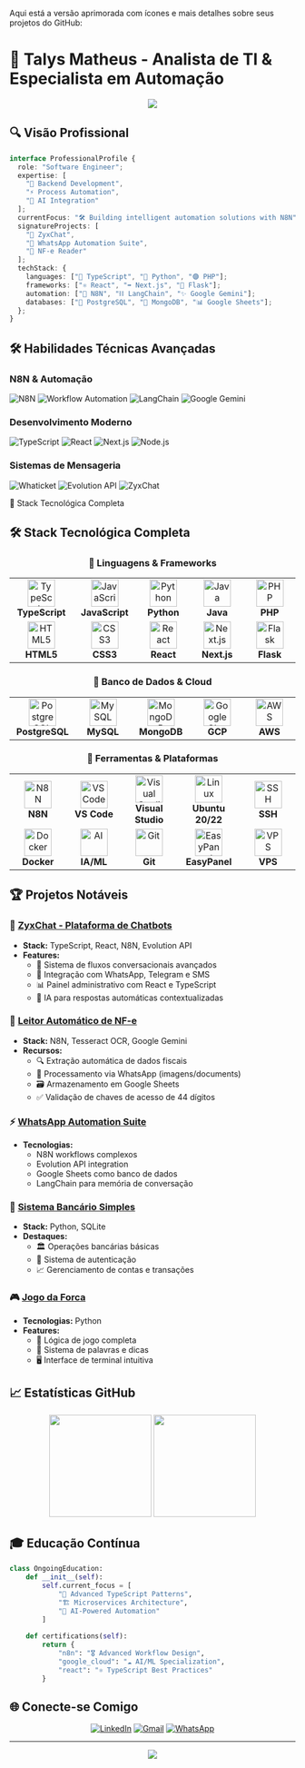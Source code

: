 Aqui está a versão aprimorada com ícones e mais detalhes sobre seus projetos do GitHub:

# 🚀 Talys Matheus - Analista de TI & Especialista em Automação

<div align="center">
  <img src="https://readme-typing-svg.herokuapp.com/?color=9745f5&size=32&center=true&vCenter=true&width=600&height=50&lines=Full-Stack+Developer;N8N+Workflow+Expert;AI+Integration+Specialist;Typescript+Engineer" />
</div>

## 🔍 Visão Profissional

```typescript
interface ProfessionalProfile {
  role: "Software Engineer";
  expertise: [
    "🔧 Backend Development", 
    "⚡ Process Automation", 
    "🧠 AI Integration"
  ];
  currentFocus: "🛠️ Building intelligent automation solutions with N8N";
  signatureProjects: [
    "💬 ZyxChat", 
    "📱 WhatsApp Automation Suite", 
    "🧾 NF-e Reader"
  ];
  techStack: {
    languages: ["🔵 TypeScript", "🐍 Python", "🟣 PHP"];
    frameworks: ["⚛️ React", "➡️ Next.js", "🍶 Flask"];
    automation: ["🔄 N8N", "⛓️ LangChain", "✨ Google Gemini"];
    databases: ["🐘 PostgreSQL", "🍃 MongoDB", "📊 Google Sheets"];
  };
}
```

## 🛠️ Habilidades Técnicas Avançadas

### N8N & Automação
![N8N](https://img.shields.io/badge/N8N-000000?style=for-the-badge&logo=n8n&logoColor=white)
![Workflow Automation](https://img.shields.io/badge/Workflow_Automation-FF6C37?style=for-the-badge&logo=robot&logoColor=white)
![LangChain](https://img.shields.io/badge/LangChain-00ADD8?style=for-the-badge&logo=chainlink&logoColor=white)
![Google Gemini](https://img.shields.io/badge/Google_Gemini-4285F4?style=for-the-badge&logo=google&logoColor=white)

### Desenvolvimento Moderno
![TypeScript](https://img.shields.io/badge/TypeScript-3178C6?style=for-the-badge&logo=typescript&logoColor=white)
![React](https://img.shields.io/badge/React-61DAFB?style=for-the-badge&logo=react&logoColor=black)
![Next.js](https://img.shields.io/badge/Next.js-000000?style=for-the-badge&logo=nextdotjs&logoColor=white)
![Node.js](https://img.shields.io/badge/Node.js-339933?style=for-the-badge&logo=nodedotjs&logoColor=white)

### Sistemas de Mensageria
![Whaticket](https://img.shields.io/badge/Whaticket-25D366?style=for-the-badge&logo=whatsapp&logoColor=white)
![Evolution API](https://img.shields.io/badge/Evolution_API-075E54?style=for-the-badge&logo=whatsapp&logoColor=white)
![ZyxChat](https://img.shields.io/badge/ZyxChat-FF6C37?style=for-the-badge&logo=chatbot&logoColor=white)

🔧 Stack Tecnológica Completa
## 🛠️ Stack Tecnológica Completa

<div align="center">
  
### 🔹 Linguagens & Frameworks
<table>
  <tr>
    <td align="center" width="110">
      <img src="https://skillicons.dev/icons?i=ts" width="48" height="48" alt="TypeScript"/>
      <br><strong>TypeScript</strong>
    </td>
    <td align="center" width="110">
      <img src="https://skillicons.dev/icons?i=js" width="48" height="48" alt="JavaScript"/>
      <br><strong>JavaScript</strong>
    </td>
    <td align="center" width="110">
      <img src="https://skillicons.dev/icons?i=py" width="48" height="48" alt="Python"/>
      <br><strong>Python</strong>
    </td>
    <td align="center" width="110">
      <img src="https://skillicons.dev/icons?i=java" width="48" height="48" alt="Java"/>
      <br><strong>Java</strong>
    </td>
    <td align="center" width="110">
      <img src="https://skillicons.dev/icons?i=php" width="48" height="48" alt="PHP"/>
      <br><strong>PHP</strong>
    </td>
  </tr>
  <tr>
    <td align="center" width="110">
      <img src="https://skillicons.dev/icons?i=html" width="48" height="48" alt="HTML5"/>
      <br><strong>HTML5</strong>
    </td>
    <td align="center" width="110">
      <img src="https://skillicons.dev/icons?i=css" width="48" height="48" alt="CSS3"/>
      <br><strong>CSS3</strong>
    </td>
    <td align="center" width="110">
      <img src="https://skillicons.dev/icons?i=react" width="48" height="48" alt="React"/>
      <br><strong>React</strong>
    </td>
    <td align="center" width="110">
      <img src="https://skillicons.dev/icons?i=nextjs" width="48" height="48" alt="Next.js"/>
      <br><strong>Next.js</strong>
    </td>
    <td align="center" width="110">
      <img src="https://skillicons.dev/icons?i=flask" width="48" height="48" alt="Flask"/>
      <br><strong>Flask</strong>
    </td>
  </tr>
</table>

### 🔹 Banco de Dados & Cloud
<table>
  <tr>
    <td align="center" width="110">
      <img src="https://skillicons.dev/icons?i=postgres" width="48" height="48" alt="PostgreSQL"/>
      <br><strong>PostgreSQL</strong>
    </td>
    <td align="center" width="110">
      <img src="https://skillicons.dev/icons?i=mysql" width="48" height="48" alt="MySQL"/>
      <br><strong>MySQL</strong>
    </td>
    <td align="center" width="110">
      <img src="https://skillicons.dev/icons?i=mongodb" width="48" height="48" alt="MongoDB"/>
      <br><strong>MongoDB</strong>
    </td>
    <td align="center" width="110">
      <img src="https://skillicons.dev/icons?i=googlecloud" width="48" height="48" alt="Google Cloud"/>
      <br><strong>GCP</strong>
    </td>
    <td align="center" width="110">
      <img src="https://skillicons.dev/icons?i=aws" width="48" height="48" alt="AWS"/>
      <br><strong>AWS</strong>
    </td>
  </tr>
</table>

### 🔹 Ferramentas & Plataformas
<table>
  <tr>
    <td align="center" width="110">
      <img src="https://skillicons.dev/icons?i=n8n" width="48" height="48" alt="N8N"/>
      <br><strong>N8N</strong>
    </td>
    <td align="center" width="110">
      <img src="https://skillicons.dev/icons?i=vscode" width="48" height="48" alt="VSCode"/>
      <br><strong>VS Code</strong>
    </td>
    <td align="center" width="110">
      <img src="https://skillicons.dev/icons?i=visualstudio" width="48" height="48" alt="Visual Studio"/>
      <br><strong>Visual Studio</strong>
    </td>
    <td align="center" width="110">
      <img src="https://skillicons.dev/icons?i=linux" width="48" height="48" alt="Linux"/>
      <br><strong>Ubuntu 20/22</strong>
    </td>
    <td align="center" width="110">
      <img src="https://skillicons.dev/icons?i=ssh" width="48" height="48" alt="SSH"/>
      <br><strong>SSH</strong>
    </td>
  </tr>
  <tr>
    <td align="center" width="110">
      <img src="https://skillicons.dev/icons?i=docker" width="48" height="48" alt="Docker"/>
      <br><strong>Docker</strong>
    </td>
    <td align="center" width="110">
      <img src="https://skillicons.dev/icons?i=ai" width="48" height="48" alt="AI"/>
      <br><strong>IA/ML</strong>
    </td>
    <td align="center" width="110">
      <img src="https://skillicons.dev/icons?i=git" width="48" height="48" alt="Git"/>
      <br><strong>Git</strong>
    </td>
    <td align="center" width="110">
      <img src="custom-easypanel-icon.png" width="48" height="48" alt="EasyPanel"/>
      <br><strong>EasyPanel</strong>
    </td>
    <td align="center" width="110">
      <img src="https://skillicons.dev/icons?i=server" width="48" height="48" alt="VPS"/>
      <br><strong>VPS</strong>
    </td>
  </tr>
</table>

</div>

## 🏆 Projetos Notáveis

### 💬 [ZyxChat - Plataforma de Chatbots](https://github.com/Tcordeir0/ZyxChat)
- **Stack:** TypeScript, React, N8N, Evolution API
- **Features:**
  - 🚀 Sistema de fluxos conversacionais avançados
  - 🔄 Integração com WhatsApp, Telegram e SMS
  - 📊 Painel administrativo com React e TypeScript
  - 🤖 IA para respostas automáticas contextualizadas

### 📄 [Leitor Automático de NF-e](https://github.com/Tcordeir0/Leitor-de-NF)
- **Stack:** N8N, Tesseract OCR, Google Gemini
- **Recursos:**
  - 🔍 Extração automática de dados fiscais
  - 📱 Processamento via WhatsApp (imagens/documents)
  - 🗃️ Armazenamento em Google Sheets
  - ✅ Validação de chaves de acesso de 44 dígitos

### ⚡ [WhatsApp Automation Suite](https://github.com/Tcordeir0/WhatsApp-Automation)
- **Tecnologias:** 
  - N8N workflows complexos
  - Evolution API integration
  - Google Sheets como banco de dados
  - LangChain para memória de conversação

### 🏦 [Sistema Bancário Simples](https://github.com/Tcordeir0/Sistema-Bancario)
- **Stack:** Python, SQLite
- **Destaques:**
  - 🏛️ Operações bancárias básicas
  - 🔐 Sistema de autenticação
  - 📈 Gerenciamento de contas e transações

### 🎮 [Jogo da Forca](https://github.com/Tcordeir0/Jogo-da-Forca)
- **Tecnologias:** Python
- **Features:**
  - 🎯 Lógica de jogo completa
  - 📖 Sistema de palavras e dicas
  - 🖥️ Interface de terminal intuitiva

## 📈 Estatísticas GitHub

<div align="center">
  <img height="180em" src="https://github-readme-stats.vercel.app/api?username=Tcordeir0&show_icons=true&theme=tokyonight&include_all_commits=true&count_private=true&locale=pt-br"/>
  <img height="180em" src="https://github-readme-stats.vercel.app/api/top-langs/?username=Tcordeir0&layout=compact&langs_count=7&theme=tokyonight&locale=pt-br"/>
</div>

## 🎓 Educação Contínua

```python
class OngoingEducation:
    def __init__(self):
        self.current_focus = [
            "📘 Advanced TypeScript Patterns",
            "🏗️ Microservices Architecture",
            "🤖 AI-Powered Automation"
        ]
        
    def certifications(self):
        return {
            "n8n": "🎖️ Advanced Workflow Design",
            "google_cloud": "☁️ AI/ML Specialization",
            "react": "⚛️ TypeScript Best Practices"
        }
```

## 🌐 Conecte-se Comigo

<div align="center">

[![LinkedIn](https://img.shields.io/badge/LinkedIn-0077B5?style=for-the-badge&logo=linkedin&logoColor=white)](https://www.linkedin.com/in/talys-matheus-c-silva-b04aa42a7/)
[![Gmail](https://img.shields.io/badge/Gmail-D14836?style=for-the-badge&logo=gmail&logoColor=white)](mailto:talysmatheus12@gmail.com)
[![WhatsApp](https://img.shields.io/badge/WhatsApp-25D366?style=for-the-badge&logo=whatsapp&logoColor=white)](https://wa.me/5564999727955)

</div>

---

<div align="center">
  <img src="https://komarev.com/ghpvc/?username=Tcordeir0&color=blueviolet&style=flat-square&label=Visualizações+do+Perfil"/>
</div>

